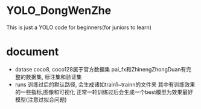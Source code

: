 # YOLO_DongWenZhe
This is just a YOLO code for beginners(for juniors to learn)

# document
- datase
coco8, coco128属于官方数据集
pai_fx和ZhinengZhongDuan有完整的数据集, 标注集和验证集
- runs
训练过后的默认路径, 会生成诸如train1~trainn的文件夹
其中有训练效果的一些指标,图像和可视化
正常一轮训练过后会生成一个best模型为效果最好模型(注意过拟合问题)
